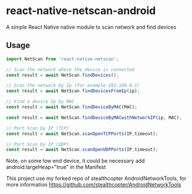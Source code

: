 # react-native-netscan-android

A simple React Native native module to scan network and find devices


## Usage
```javascript
import NetScan from 'react-native-netscan';

// Scan the network where the device is connected
const result = await NetScan.findDevices();

// Scan the network by Ip (for example 192.168.0.1)
const result = await NetScan.findDevicesFromIp(ip);

// Find a device Ip by MAC
const result = await NetScan.findDeviceByMAC(MAC);

const result = await NetScan.findDeviceByMACwithNetworkIP(ip, MAC);

// Port Scan by IP (TCP)
const result = await NetScan.scanOpenTCPPorts(IP,timeout);

// Port Scan by IP (UDP)
const result = await NetScan.scanOpenUDPPorts(IP,timeout);
```

Note, on some low end device, it could be necessary add android:largeHeap="true" in the Manifest

This project use my forked repo of stealthcopter AndroidNetworkTools, for more information https://github.com/stealthcopter/AndroidNetworkTools
